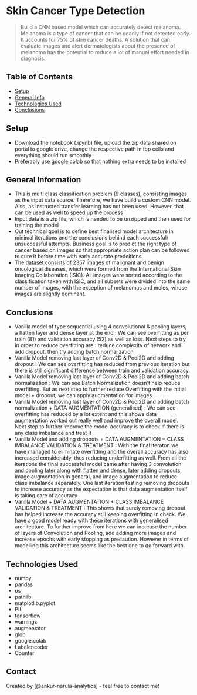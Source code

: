 # Skin Cancer Type Detection
> Build a CNN based model which can accurately detect melanoma. Melanoma is a type of cancer that can be deadly if not detected early. It accounts for 75% of skin cancer deaths. A solution that can evaluate images and alert dermatologists about the presence of melanoma has the potential to reduce a lot of manual effort needed in diagnosis.


## Table of Contents
* [Setup](#setup-information)
* [General Info](#general-information)
* [Technologies Used](#technologies-used)
* [Conclusions](#conclusions)

<!-- You can include any other section that is pertinent to your problem -->

## Setup
- Download the notebook (.ipynb) file, upload the zip data shared on portal to google drive, change the respective path in top cells and everything should run smoothly
- Preferably use google colab so that nothing extra needs to be installed

## General Information
- This is multi class classification problem (9 classes), consisting images as the input data source. Therefore, we have build a custom CNN model. Also, as instructed transfer learning has not been used. However, that can be used as well to speed up the process
- Input data is a zip file, which is needed to be unzipped and then used for training the model
- Out technical goal is to define best finalised model architecture in minimal iterations and the conclusions behind each successful/ unsuccessful attempts. Business goal is to predict the right type of cancer based on images so that appropriate action plan can be followed to cure it before time with early accurate predcitions
- The dataset consists of 2357 images of malignant and benign oncological diseases, which were formed from the International Skin Imaging Collaboration (ISIC). All images were sorted according to the classification taken with ISIC, and all subsets were divided into the same number of images, with the exception of melanomas and moles, whose images are slightly dominant.

<!-- You don't have to answer all the questions - just the ones relevant to your project. -->

## Conclusions
- Vanilla model of type sequential using 4 convolutional & pooling layers, a flatten layer and dense layer at the end : We can see overfitting as per train (81) and validation accuracy (52) as well as loss. Next steps to try in order to reduce overfitting are : reduce complexity of network and add dropout, then try adding batch normalization
- Vanilla Model removing last layer of Conv2D & Pool2D and adding dropout : We can see overfitting has reduced from previous iteration but there is still significant difference between train and validation accuracy.
- Vanilla Model removing last layer of Conv2D & Pool2D and adding batch normalization : We can see Batch Normalization doesn't help reduce overfitting. But as next step to further reduce Overfitting with the initial model + dropout, we can apply augmentation for images
- Vanilla Model removing last layer of Conv2D & Pool2D and adding batch normalization + DATA AUGMENTATION (generalised) : We can see overfitting has reduced by a lot extent and this shows data augmentation worked out really well and improve the overall model. Next step to further improve the model accuracy is to check if there is any class imbalance and treat it
- Vanilla Model and adding dropouts + DATA AUGMENTATION + CLASS IMBALANCE VALIDATION & TREATMENT : With the final iteraton we have managed to eliminate overfitting and the overall accuracy has also increased considerably, thus reducing underfitting as well. From all the iterations the final successful model came after having 3 convolution and pooling later along with flatten and dense, later adding dropouts, image augmentation in general, and image augmentation to reduce class imbalance separately. One last iteration testing removing dropouts to increase accuracy as the expectation is that data augmentation itself is taking care of accuracy
- Vanilla Model + DATA AUGMENTATION + CLASS IMBALANCE VALIDATION & TREATMENT : This shows that surely removing dropout has helped increase the accuracy still keeping overfitting in check. We have a good model ready with these iterations with generalised architecture. To further improve from here we can increase the number of layers of Convolution and Pooling, add adding more images and increase epochs with early stopping as precaution. However in terms of modelling this architecture seems like the best one to go forward with.

<!-- You don't have to answer all the questions - just the ones relevant to your project. -->


## Technologies Used
- numpy
- pandas
- os
- pathlib
- matplotlib.pyplot
- PIL
- tensorflow
- warnings 
- augmentator
- glob
- google.colab
- Labelencoder
- Counter

<!-- As the libraries versions keep on changing, it is recommended to mention the version of library used in this project -->

## Contact
Created by [@ankur-narula-analytics] - feel free to contact me!


<!-- Optional -->
<!-- ## License -->
<!-- This project is open source and available under the [... License](). -->

<!-- You don't have to include all sections - just the one's relevant to your project -->
